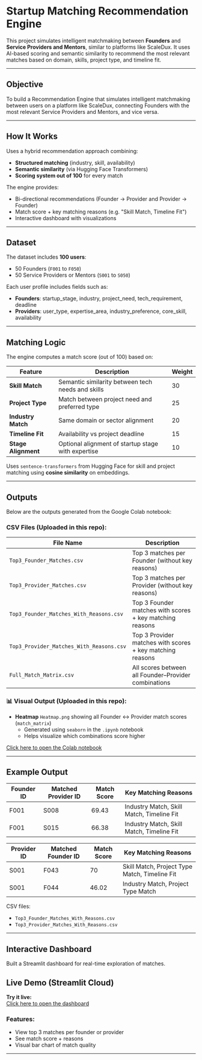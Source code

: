 # Startup Matching Recommendation Engine

This project simulates intelligent matchmaking between **Founders** and **Service Providers and Mentors**, similar to platforms like ScaleDux. It uses AI-based scoring and semantic similarity to recommend the most relevant matches based on domain, skills, project type, and timeline fit.

---

## Objective
To build a Recommendation Engine that simulates intelligent matchmaking between users on a platform like ScaleDux, connecting Founders with the most relevant Service Providers and Mentors, and vice versa. 

---

## How It Works

Uses a hybrid recommendation approach combining:
- **Structured matching** (industry, skill, availability)
- **Semantic similarity** (via Hugging Face Transformers)
- **Scoring system out of 100** for every match

The engine provides:
- Bi-directional recommendations (Founder → Provider and Provider → Founder)
- Match score + key matching reasons (e.g. "Skill Match, Timeline Fit")
- Interactive dashboard with visualizations

---

## Dataset

The dataset includes **100 users**:
- 50 Founders (`F001` to `F050`)
- 50 Service Providers or Mentors (`S001` to `S050`)

Each user profile includes fields such as:
- **Founders**: startup_stage, industry, project_need, tech_requirement, deadline
- **Providers**: user_type, expertise_area, industry_preference, core_skill, availability

---
## Matching Logic

The engine computes a match score (out of 100) based on:

| Feature             | Description                                         | Weight |
|---------------------|-----------------------------------------------------|--------|
| **Skill Match**      | Semantic similarity between tech needs and skills  | 30     |
| **Project Type**     | Match between project need and preferred type      | 25     |
| **Industry Match**   | Same domain or sector alignment                    | 20     |
| **Timeline Fit**     | Availability vs project deadline                   | 15     |
| **Stage Alignment**  | Optional alignment of startup stage with expertise | 10     |

Uses `sentence-transformers` from Hugging Face for skill and project matching using **cosine similarity** on embeddings.

---
## Outputs
Below are the outputs generated from the Google Colab notebook:

### CSV Files (Uploaded in this repo):

| File Name                                        | Description                                              |
|--------------------------------------------------|----------------------------------------------------------|
| `Top3_Founder_Matches.csv`                      | Top 3 matches per Founder (without key reasons)          |
| `Top3_Provider_Matches.csv`                     | Top 3 matches per Provider (without key reasons)         |
| `Top3_Founder_Matches_With_Reasons.csv`         | Top 3 Founder matches with scores + key matching reasons |
| `Top3_Provider_Matches_With_Reasons.csv`        | Top 3 Provider matches with scores + key matching reasons |
| `Full_Match_Matrix.csv`                         | All scores between all Founder–Provider combinations     |

### 📊 Visual Output (Uploaded in this repo):

- **Heatmap** `Heatmap.png` showing all Founder ↔ Provider match scores (`match_matrix`)
  - Generated using `seaborn` in the `.ipynb` notebook
  - Helps visualize which combinations score higher
    
[Click here to open the Colab notebook](https://colab.research.google.com/drive/12ufl2nO8MxiudkO3lxrcpsuovVpOChAy?usp=sharing)

---
## Example Output

| Founder ID | Matched Provider ID | Match Score | Key Matching Reasons                |
|------------|---------------------|-------------|-------------------------------------|
| F001       | S008                | 69.43       | Industry Match, Skill Match, Timeline Fit     |
| F001       | S015                | 66.38       | Industry Match, Skill Match, Timeline Fit     |


| Provider ID | Matched Founder ID | Match Score | Key Matching Reasons                     |
|-------------|--------------------|-------------|------------------------------------------|
| S001	      | F043               |	70         | Skill Match, Project Type Match, Timeline Fit   |
| S001        |	F044               |	46.02      | Industry Match, Project Type Match              |

CSV files:
- `Top3_Founder_Matches_With_Reasons.csv`
- `Top3_Provider_Matches_With_Reasons.csv`

---

## Interactive Dashboard

Built a Streamlit dashboard for real-time exploration of matches.
## Live Demo (Streamlit Cloud)

**Try it live:**  
[Click here to open the dashboard](https://task3binumolgeorge-myzc66hefgkfx6b3t8shek.streamlit.app/)


### Features:
- View top 3 matches per founder or provider
- See match score + reasons
- Visual bar chart of match quality

---

